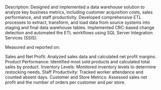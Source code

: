 Description: Designed and implemented a data warehouse solution to analyze key business metrics, including customer acquisition costs, sales performance, and staff productivity. Developed comprehensive ETL processes to extract, transform, and load data from source systems into staging and final data warehouse tables. Implemented CRC-based change detection and automated the ETL workflows using SQL Server Integration Services (SSIS).

Measured and reported on:

Sales and Net Profit: Analyzed sales data and calculated net profit margins.
Product Performance: Identified most sold products and calculated total sales by product.
Inventory Levels: Monitored inventory levels to determine restocking needs.
Staff Productivity: Tracked worker attendance and counted absent days.
Customer and Store Metrics: Assessed sales net profit and the number of orders per customer and per store.
